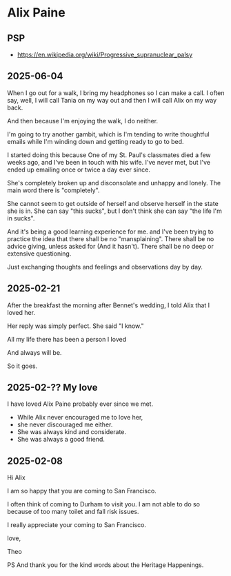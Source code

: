 # Alix Paine

## PSP

* https://en.wikipedia.org/wiki/Progressive_supranuclear_palsy

## 2025-06-04

When I go out for a walk, I bring my headphones so I can make a call. I often say, well, I will call Tania on my way out and then I will call Alix on my way back. 

And then because I'm enjoying the walk, I do neither. 

I'm going to try another gambit, which is I'm tending to write thoughtful emails while I'm winding down and getting ready to go to bed. 

I started doing this because One of my St. Paul's classmates died a few weeks ago, and I've been in touch with his wife. I've never met, but I've ended up emailing once or twice a day ever since. 

She's completely broken up and disconsolate and unhappy and lonely. The main word there is "completely".  

She cannot seem to get outside of herself and observe herself in the state she is in. She can say "this sucks", but I don't think she can say "the life I'm in sucks". 

And it's being a good learning experience for me. and I've been trying to practice the idea that there shall be no "mansplaining". There shall be no advice giving, unless asked for (And it hasn't). There shall be no deep or extensive questioning. 

Just exchanging thoughts and feelings and observations day by day. 







## 2025-02-21

After the breakfast the morning after Bennet's wedding, I told Alix that I loved her.

Her reply was simply perfect. She said "I know."

All my life there has been a person I loved

And always will be.

So it goes.


## 2025-02-??  My love

I have loved Alix Paine probably ever since we met.

* While Alix never encouraged me to love her, 
* she never discouraged me either. 
* She was always kind and considerate. 
* She was always a good friend.


## 2025-02-08

Hi Alix

I am so happy that you are coming to San Francisco.

I often think of coming to Durham to visit you. I am not able to do so because of too many toilet and fall risk issues.

I really appreciate your coming to San Francisco.

love,

Theo

PS And thank you for the kind words about the Heritage Happenings.
